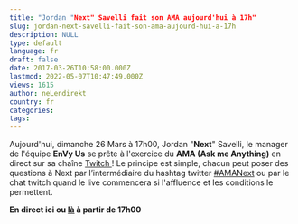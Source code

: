 ```yaml
---
title: "Jordan "Next" Savelli fait son AMA aujourd'hui à 17h"
slug: jordan-next-savelli-fait-son-ama-aujourd-hui-a-17h
description: NULL
type: default
language: fr
draft: false
date: 2017-03-26T10:58:00.000Z
lastmod: 2022-05-07T10:47:49.000Z
views: 1615
author: neLendirekt
country: fr
categories:
tags:
---
```

Aujourd'hui, dimanche 26 Mars à 17h00, Jordan "**Next**" Savelli, le manager de l'équipe **EnVy Us** se prête à l'exercice du **AMA (Ask me Anything)** en direct sur sa chaîne [Twitch ](https://www.twitch.tv/Nextcsgo)! Le principe est simple, chacun peut poser des questions à Next par l’intermédiaire du hashtag twitter [#AMANext](https://twitter.com/hashtag/AMANext?src=hash) ou par le chat twitch quand le live commencera si l'affluence et les conditions le permettent.

**En direct ici ou [là](https://www.twitch.tv/nextcsgo) à partir de 17h00** 
  
  
